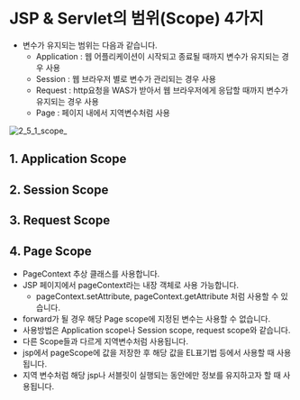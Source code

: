 # JSP & Servlet의 범위(Scope) 4가지

- 변수가 유지되는 범위는 다음과 같습니다.
    - Application : 웹 어플리케이션이 시작되고 종료될 때까지 변수가 유지되는 경우 사용
    - Session : 웹 브라우저 별로 변수가 관리되는 경우 사용
    - Request : http요청을 WAS가 받아서 웹 브라우저에게 응답할 때까지 변수가 유지되는 경우 사용
    - Page : 페이지 내에서 지역변수처럼 사용

![2_5_1_scope_](https://user-images.githubusercontent.com/46203866/94274193-58447680-ff80-11ea-8ca1-455c74ebb838.jpg)


## 1. Application Scope

## 2. Session Scope

## 3. Request Scope

## 4. Page Scope

- PageContext 추상 클래스를 사용합니다.
- JSP 페이지에서 pageContext라는 내장 객체로 사용 가능합니다.
    - pageContext.setAttribute, pageContext.getAttribute 처럼 사용할 수 있습니다.
- forward가 될 경우 해당 Page scope에 지정된 변수는 사용할 수 없습니다.
- 사용방법은 Application scope나 Session scope, request scope와 같습니다.
- 다른 Scope들과 다르게 지역변수처럼 사용됩니다.
- jsp에서 pageScope에 값을 저장한 후 해당 값을 EL표기법 등에서 사용할 때 사용됩니다.
- 지역 변수처럼 해당 jsp나 서블릿이 실행되는 동안에만 정보를 유지하고자 할 때 사용됩니다.
